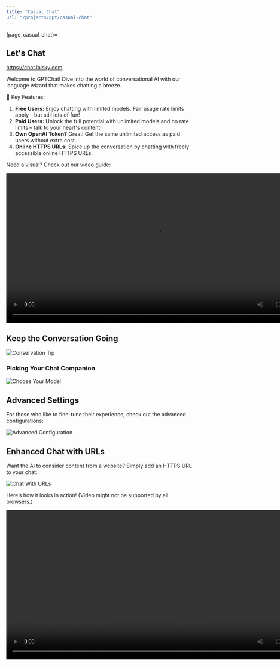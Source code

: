 ```yaml
---
title: "Casual Chat"
url: "/projects/gpt/casual-chat"
---
```


(page_casual_chat)=

## Let's Chat

<https://chat.laisky.com>

Welcome to GPTChat! Dive into the world of conversational AI with our language wizard that makes chatting a breeze.

🚀 Key Features:

1. **Free Users:** Enjoy chatting with limited models. Fair usage rate limits apply - but still lots of fun!
2. **Paid Users:** Unlock the full potential with unlimited models and no rate limits – talk to your heart's content!
3. **Own OpenAI Token?** Great! Get the same unlimited access as paid users without extra cost.
4. **Online HTTPS URLs:** Spice up the conversation by chatting with freely accessible online HTTPS URLs.

Need a visual? Check out our video guide:

<video id="my-video" class="video-js" controls preload="auto" width="800" height="auto" data-setup="{}">
    <source src="https://s3.laisky.com/uploads/2023/07/wiki-chat-demo.mp4" type="video/mp4" />
    <p class="vjs-no-js">Don't see the video? <a href="https://s3.laisky.com/uploads/2023/07/wiki-chat-demo.mp4">Click here to watch it</a></p>
</video>

## Keep the Conversation Going

![Conservation Tip](https://s3.laisky.com/uploads/2023/07/wiki-chat.png)

### Picking Your Chat Companion

![Choose Your Model](https://s3.laisky.com/uploads/2023/07/wiki-chat-models.png)

## Advanced Settings

For those who like to fine-tune their experience, check out the advanced configurations:

![Advanced Configuration](https://s3.laisky.com/uploads/2023/07/wiki-chat-config.png)

## Enhanced Chat with URLs

Want the AI to consider content from a website? Simply add an HTTPS URL to your chat:

![Chat With URLs](https://s3.laisky.com/uploads/2023/09/chat-with-url.png)

Here’s how it looks in action! (Video might not be supported by all browsers.)

<video id="my-video" class="video-js" controls preload="auto" width="800" height="auto" data-setup="{}">
    <source src="https://s3.laisky.com/uploads/2023/09/chat-urls.mp4" type="video/mp4" />
    <p class="vjs-no-js">Don't see the video? <a href="https://s3.laisky.com/uploads/2023/09/chat-urls.mp4">Click here to watch it</a></p>
</video>
